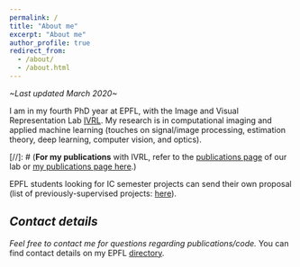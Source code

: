 ```yaml
---
permalink: /
title: "About me"
excerpt: "About me"
author_profile: true
redirect_from: 
  - /about/
  - /about.html
---
```


*~Last updated March 2020~*

I am in my fourth PhD year at EPFL, with the Image and Visual Representation Lab [IVRL](https://ivrl.epfl.ch/). My research is in computational imaging and applied machine learning (touches on signal/image processing, estimation theory, deep learning, computer vision, and optics).

[//]: # (**For my publications** with IVRL, refer to the [publications page](https://ivrl.epfl.ch/publications/) of our lab or [my publications page here](https://majedelhelou.github.io/publications/).)

EPFL students looking for IC semester projects can send their own proposal (list of previously-supervised projects: [here](https://majedelhelou.github.io/teaching/project_supervision)).


*Contact details*
---
*Feel free to contact me for questions regarding publications/code.*
You can find contact details on my EPFL [directory](https://ivrl.epfl.ch/people/majed/).

